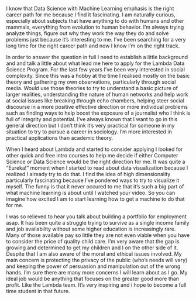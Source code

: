 
I know that Data Science with Machine Learning emphasis is the right career path for me because I find it fascinating. I am naturally curious, especially about subjects that have anything to do with humans and other mammals, everything from evolution to human behavior. I’m always trying analyze things, figure out why they work the way they do and solve problems just because it’s interesting to me. I’ve been searching for a very long time for the right career path and now I know I’m on the right track. 


In order to answer the question in full I need to establish a little background and and talk a little about what lead me here to apply for the Lambda Data Science Program. 
For the last few years I’ve been very interested in social complexity. Since this was a hobby at the time I realised mostly on the basic theory and gathering my own observations, particularly through social media. Would use those theories to try to understand a basic picture of larger realities, understanding the nature of human networks and help work at social issues like breaking through echo chambers, helping steer social discourse in a more positive effective direction or more individual problems such as finding ways to help boost the exposure of a journalist who I think is full of integrity and potential. I’ve always known that I want to go in this general direction but I don’t think it’s very practical for someone in my situation to try to pursue a career in sociology. I’m more interested in practical applications than academic theory. 


When I heard about Lambda and started to consider applying I looked for other quick and free intro courses to help me decide if either Computer Science or Data Science would be the right direction for me. It was quite a “Eureka!” moment when I started to read about data visualization because I realized I already try to do that. I find the idea of high dimensionality particularly fascinating because I’ve pondered ways to try to visualize it myself. The funny is that it never occured to me that it’s such a big part of what machine learning is about until I watched your video. So you can imagine how excited I am to start learning how to get a machine to do that for me. 


I was so relieved to hear you talk about building a portfolio for employment asap. It has been quite a struggle trying to survive as a single income family and job availability without some higher education is increasingly rare. Many of those available pay so little they are not even viable when you have to consider the price of quality child care. I’m very aware that the gap is growing and determined to get my children and I on the other side of it. 
Despite that I am also aware of the moral and ethical issues involved. My main concern is protecting the privacy of the public (who’s needs will vary) and keeping the power of persuasion and manipulation out of the wrong hands. I’m sure there are many more concerns I will learn about as I go. My ideal job would be anything that focuses on the greater good more than profit. 
Like the Lambda team. It’s very inspiring and i hope to become a full time student in that future.
